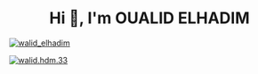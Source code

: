 <h1 align="center">Hi 👋, I'm OUALID ELHADIM</h1>

<p align="left"> <a href="https://twitter.com/walid_elhadim" target="blank"><img 
src="https://img.shields.io/twitter/follow/walid_elhadim?logo=twitter&style=for-the-badge" alt="walid_elhadim" /></a> </p>

<p align="left"> <a href="https://facebook.com/walid.hdm.33" target="_blank"><img
src="https://img.shields.io/badge/Follow-walid.hdm.33?logo=facebook&style=for-the-badge" alt="walid.hdm.33" /></a> </p>
